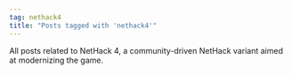 ```yaml
---
tag: nethack4
title: "Posts tagged with 'nethack4'"
---
```

All posts related to NetHack 4, a community-driven NetHack variant aimed at modernizing the game.
